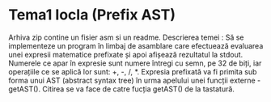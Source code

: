 # Tema1 Iocla (Prefix AST)
Arhiva zip contine un fisier asm si un readme. 
Descrierea temei :
Să se implementeze un program în limbaj de asamblare care efectuează evaluarea unei expresii matematice prefixate și apoi afișează rezultatul la stdout. Numerele ce apar în expresie sunt numere întregi cu semn, pe 32 de biți, iar operațiile ce se aplică lor sunt: +, -, /, *. Expresia prefixată va fi primita sub forma unui AST (abstract syntax tree) în urma apelului unei funcții externe - getAST(). Citirea se va face de catre fucția getAST() de la tastatură. 
